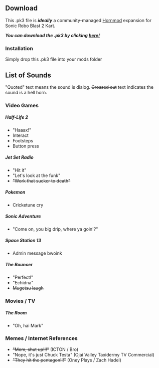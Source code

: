 ## Download
This .pk3 file is ***ideally*** a community-managed [Hornmod](https://mb.srb2.org/addons/hornmod-championship-edition.2418/) expansion for Sonic Robo Blast 2 Kart.

***You can download the .pk3 by clicking [here!](https://github.com/EikoBiko/SRB2K-Hornmod-Community-Expansion/releases/latest)***
### Installation
Simply drop this .pk3 file into your mods folder

## List of Sounds
"Quoted" text means the sound is dialog. ~~Crossed out~~ text indicates the sound is a hell horn.

### Video Games

##### Half-Life 2
- "Haaax!"
- Interact
- Footsteps
- Button press

##### Jet Set Radio
- "Hit it"
- "Let's look at the funk"
- ~~"Work that sucker to death"~~

##### Pokemon
- Cricketune cry

##### Sonic Adventure
- "Come on, you big drip, where ya goin'?"

##### Space Station 13
- Admin message bwoink

##### The Bouncer
- "Perfect!"
- "Echidna"
- ~~Mugetsu laugh~~

### Movies / TV

##### The Room
- "Oh, hai Mark"

### Memes / Internet References
- ~~"Mom, shut up!!!"~~ (ICTON / Bro)
- "Nope, it's just Chuck Testa" (Ojai Valley Taxidermy TV Commercial)
- ~~"They hit the pentagon!!!"~~ (Oney Plays / Zach Hadel)
